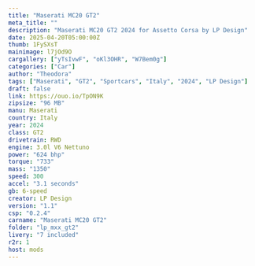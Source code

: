 ```yaml
---
title: "Maserati MC20 GT2"
meta_title: ""
description: "Maserati MC20 GT2 2024 for Assetto Corsa by LP Design"
date: 2025-04-20T05:00:00Z
thumb: 1FySXsT
mainimage: l7jOd9O
cargallery: ["yTsIvwF", "oKl3OHR", "W7Bem0g"]
categories: ["Car"]
author: "Theodora"
tags: ["Maserati", "GT2", "Sportcars", "Italy", "2024", "LP Design"]
draft: false
link: https://ouo.io/TpON9K
zipsize: "96 MB"
manu: Maserati
country: Italy
year: 2024
class: GT2
drivetrain: RWD
engine: 3.0l V6 Nettuno
power: "624 bhp"
torque: "733"
mass: "1350"
speed: 300
accel: "3.1 seconds"
gb: 6-speed
creator: LP Design
version: "1.1"
csp: "0.2.4"
carname: "Maserati MC20 GT2"
folder: "lp_mxx_gt2"
livery: "7 included"
r2r: 1
host: mods
---
```

